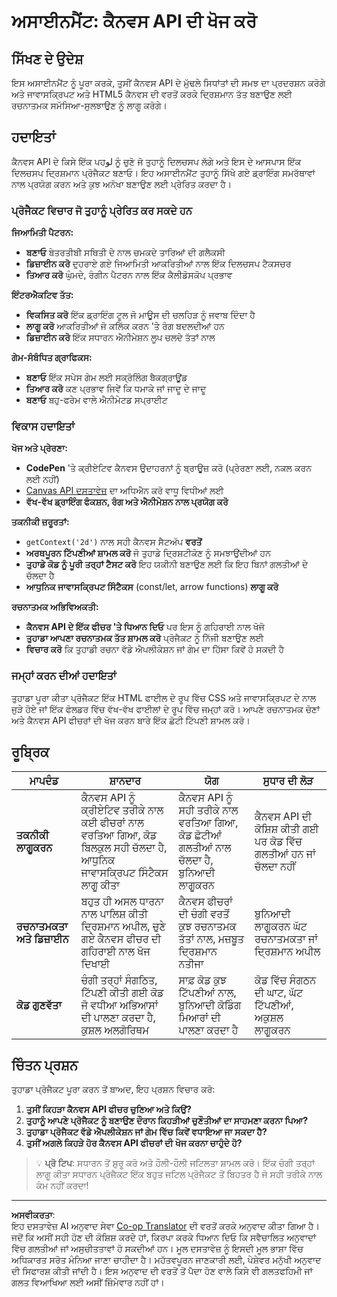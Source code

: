 <!--
CO_OP_TRANSLATOR_METADATA:
{
  "original_hash": "87cd43afe5b69dbbffb5c4b209ea6791",
  "translation_date": "2025-10-22T18:08:00+00:00",
  "source_file": "6-space-game/2-drawing-to-canvas/assignment.md",
  "language_code": "pa"
}
-->
# ਅਸਾਈਨਮੈਂਟ: ਕੈਨਵਸ API ਦੀ ਖੋਜ ਕਰੋ

## ਸਿੱਖਣ ਦੇ ਉਦੇਸ਼

ਇਸ ਅਸਾਈਨਮੈਂਟ ਨੂੰ ਪੂਰਾ ਕਰਕੇ, ਤੁਸੀਂ ਕੈਨਵਸ API ਦੇ ਮੁੱਢਲੇ ਸਿਧਾਂਤਾਂ ਦੀ ਸਮਝ ਦਾ ਪ੍ਰਦਰਸ਼ਨ ਕਰੋਗੇ ਅਤੇ ਜਾਵਾਸਕ੍ਰਿਪਟ ਅਤੇ HTML5 ਕੈਨਵਸ ਦੀ ਵਰਤੋਂ ਕਰਕੇ ਦ੍ਰਿਸ਼ਮਾਨ ਤੱਤ ਬਣਾਉਣ ਲਈ ਰਚਨਾਤਮਕ ਸਮੱਸਿਆ-ਸੁਲਝਾਉਣ ਨੂੰ ਲਾਗੂ ਕਰੋਗੇ।

## ਹਦਾਇਤਾਂ

ਕੈਨਵਸ API ਦੇ ਕਿਸੇ ਇੱਕ ਪਹلو ਨੂੰ ਚੁਣੋ ਜੋ ਤੁਹਾਨੂੰ ਦਿਲਚਸਪ ਲੱਗੇ ਅਤੇ ਇਸ ਦੇ ਆਸਪਾਸ ਇੱਕ ਦਿਲਚਸਪ ਦ੍ਰਿਸ਼ਮਾਨ ਪ੍ਰੋਜੈਕਟ ਬਣਾਓ। ਇਹ ਅਸਾਈਨਮੈਂਟ ਤੁਹਾਨੂੰ ਸਿੱਖੇ ਗਏ ਡ੍ਰਾਇੰਗ ਸਮਰੱਥਾਵਾਂ ਨਾਲ ਪ੍ਰਯੋਗ ਕਰਨ ਅਤੇ ਕੁਝ ਅਨੋਖਾ ਬਣਾਉਣ ਲਈ ਪ੍ਰੇਰਿਤ ਕਰਦਾ ਹੈ।

### ਪ੍ਰੋਜੈਕਟ ਵਿਚਾਰ ਜੋ ਤੁਹਾਨੂੰ ਪ੍ਰੇਰਿਤ ਕਰ ਸਕਦੇ ਹਨ

**ਜਿਆਮਿਤੀ ਪੈਟਰਨ:**
- **ਬਣਾਓ** ਬੇਤਰਤੀਬੀ ਸਥਿਤੀ ਦੇ ਨਾਲ ਚਮਕਦੇ ਤਾਰਿਆਂ ਦੀ ਗਲੈਕਸੀ
- **ਡਿਜ਼ਾਈਨ ਕਰੋ** ਦੁਹਰਾਏ ਗਏ ਜਿਆਮਿਤੀ ਆਕਰਿਤੀਆਂ ਨਾਲ ਇੱਕ ਦਿਲਚਸਪ ਟੈਕਸਚਰ
- **ਤਿਆਰ ਕਰੋ** ਘੁੰਮਦੇ, ਰੰਗੀਨ ਪੈਟਰਨ ਨਾਲ ਇੱਕ ਕੈਲੀਡੋਸਕੋਪ ਪ੍ਰਭਾਵ

**ਇੰਟਰਐਕਟਿਵ ਤੱਤ:**
- **ਵਿਕਸਿਤ ਕਰੋ** ਇੱਕ ਡ੍ਰਾਇੰਗ ਟੂਲ ਜੋ ਮਾਊਸ ਦੀ ਚਲਹਿੜ ਨੂੰ ਜਵਾਬ ਦਿੰਦਾ ਹੈ
- **ਲਾਗੂ ਕਰੋ** ਆਕਰਿਤੀਆਂ ਜੋ ਕਲਿੱਕ ਕਰਨ 'ਤੇ ਰੰਗ ਬਦਲਦੀਆਂ ਹਨ
- **ਡਿਜ਼ਾਈਨ ਕਰੋ** ਇੱਕ ਸਧਾਰਨ ਐਨੀਮੇਸ਼ਨ ਲੂਪ ਚਲਦੇ ਤੱਤਾਂ ਨਾਲ

**ਗੇਮ-ਸੰਬੰਧਿਤ ਗ੍ਰਾਫਿਕਸ:**
- **ਬਣਾਓ** ਇੱਕ ਸਪੇਸ ਗੇਮ ਲਈ ਸਕ੍ਰੋਲਿੰਗ ਬੈਕਗ੍ਰਾਊਂਡ
- **ਤਿਆਰ ਕਰੋ** ਕਣ ਪ੍ਰਭਾਵ ਜਿਵੇਂ ਕਿ ਧਮਾਕੇ ਜਾਂ ਜਾਦੂ ਦੇ ਜਾਦੂ
- **ਬਣਾਓ** ਬਹੁ-ਫਰੇਮ ਵਾਲੇ ਐਨੀਮੇਟਡ ਸਪ੍ਰਾਈਟ

### ਵਿਕਾਸ ਹਦਾਇਤਾਂ

**ਖੋਜ ਅਤੇ ਪ੍ਰੇਰਣਾ:**
- **CodePen** 'ਤੇ ਕ੍ਰੀਏਟਿਵ ਕੈਨਵਸ ਉਦਾਹਰਨਾਂ ਨੂੰ ਬ੍ਰਾਊਜ਼ ਕਰੋ (ਪ੍ਰੇਰਣਾ ਲਈ, ਨਕਲ ਕਰਨ ਲਈ ਨਹੀਂ)
- [Canvas API ਦਸਤਾਵੇਜ਼](https://developer.mozilla.org/docs/Web/API/Canvas_API) ਦਾ ਅਧਿਐਨ ਕਰੋ ਵਾਧੂ ਵਿਧੀਆਂ ਲਈ
- **ਵੱਖ-ਵੱਖ ਡ੍ਰਾਇੰਗ ਫੰਕਸ਼ਨ, ਰੰਗ ਅਤੇ ਐਨੀਮੇਸ਼ਨ ਨਾਲ ਪ੍ਰਯੋਗ ਕਰੋ**

**ਤਕਨੀਕੀ ਜ਼ਰੂਰਤਾਂ:**
- `getContext('2d')` ਨਾਲ ਸਹੀ ਕੈਨਵਸ ਸੈਟਅੱਪ **ਵਰਤੋਂ**
- **ਅਰਥਪੂਰਨ ਟਿੱਪਣੀਆਂ ਸ਼ਾਮਲ ਕਰੋ** ਜੋ ਤੁਹਾਡੇ ਦ੍ਰਿਸ਼ਟੀਕੋਣ ਨੂੰ ਸਮਝਾਉਂਦੀਆਂ ਹਨ
- **ਤੁਹਾਡੇ ਕੋਡ ਨੂੰ ਪੂਰੀ ਤਰ੍ਹਾਂ ਟੈਸਟ ਕਰੋ** ਇਹ ਯਕੀਨੀ ਬਣਾਉਣ ਲਈ ਕਿ ਇਹ ਬਿਨਾਂ ਗਲਤੀਆਂ ਦੇ ਚੱਲਦਾ ਹੈ
- **ਆਧੁਨਿਕ ਜਾਵਾਸਕ੍ਰਿਪਟ ਸਿੰਟੈਕਸ** (const/let, arrow functions) **ਲਾਗੂ ਕਰੋ**

**ਰਚਨਾਤਮਕ ਅਭਿਵਿਅਕਤੀ:**
- **ਕੈਨਵਸ API ਦੇ ਇੱਕ ਫੀਚਰ 'ਤੇ ਧਿਆਨ ਦਿਓ** ਪਰ ਇਸ ਨੂੰ ਗਹਿਰਾਈ ਨਾਲ ਖੋਜੋ
- **ਤੁਹਾਡਾ ਆਪਣਾ ਰਚਨਾਤਮਕ ਤੱਤ ਸ਼ਾਮਲ ਕਰੋ** ਪ੍ਰੋਜੈਕਟ ਨੂੰ ਨਿੱਜੀ ਬਣਾਉਣ ਲਈ
- **ਵਿਚਾਰ ਕਰੋ** ਕਿ ਤੁਹਾਡੀ ਰਚਨਾ ਵੱਡੇ ਐਪਲੀਕੇਸ਼ਨ ਜਾਂ ਗੇਮ ਦਾ ਹਿੱਸਾ ਕਿਵੇਂ ਹੋ ਸਕਦੀ ਹੈ

### ਜਮ੍ਹਾਂ ਕਰਨ ਦੀਆਂ ਹਦਾਇਤਾਂ

ਤੁਹਾਡਾ ਪੂਰਾ ਕੀਤਾ ਪ੍ਰੋਜੈਕਟ ਇੱਕ HTML ਫਾਈਲ ਦੇ ਰੂਪ ਵਿੱਚ CSS ਅਤੇ ਜਾਵਾਸਕ੍ਰਿਪਟ ਦੇ ਨਾਲ ਜੁੜੇ ਹੋਏ ਜਾਂ ਇੱਕ ਫੋਲਡਰ ਵਿੱਚ ਵੱਖ-ਵੱਖ ਫਾਈਲਾਂ ਦੇ ਰੂਪ ਵਿੱਚ ਜਮ੍ਹਾਂ ਕਰੋ। ਆਪਣੇ ਰਚਨਾਤਮਕ ਚੋਣਾਂ ਅਤੇ ਕੈਨਵਸ API ਫੀਚਰਾਂ ਦੀ ਖੋਜ ਕਰਨ ਬਾਰੇ ਇੱਕ ਛੋਟੀ ਟਿੱਪਣੀ ਸ਼ਾਮਲ ਕਰੋ।

## ਰੂਬ੍ਰਿਕ

| ਮਾਪਦੰਡ | ਸ਼ਾਨਦਾਰ | ਯੋਗ | ਸੁਧਾਰ ਦੀ ਲੋੜ |
|----------|-----------|----------|-------------------|
| **ਤਕਨੀਕੀ ਲਾਗੂਕਰਨ** | ਕੈਨਵਸ API ਨੂੰ ਕ੍ਰੀਏਟਿਵ ਤਰੀਕੇ ਨਾਲ ਕਈ ਫੀਚਰਾਂ ਨਾਲ ਵਰਤਿਆ ਗਿਆ, ਕੋਡ ਬਿਲਕੁਲ ਸਹੀ ਚੱਲਦਾ ਹੈ, ਆਧੁਨਿਕ ਜਾਵਾਸਕ੍ਰਿਪਟ ਸਿੰਟੈਕਸ ਲਾਗੂ ਕੀਤਾ | ਕੈਨਵਸ API ਨੂੰ ਸਹੀ ਤਰੀਕੇ ਨਾਲ ਵਰਤਿਆ ਗਿਆ, ਕੋਡ ਛੋਟੀਆਂ ਗਲਤੀਆਂ ਨਾਲ ਚੱਲਦਾ ਹੈ, ਬੁਨਿਆਦੀ ਲਾਗੂਕਰਨ | ਕੈਨਵਸ API ਦੀ ਕੋਸ਼ਿਸ਼ ਕੀਤੀ ਗਈ ਪਰ ਕੋਡ ਵਿੱਚ ਗਲਤੀਆਂ ਹਨ ਜਾਂ ਚੱਲਦਾ ਨਹੀਂ |
| **ਰਚਨਾਤਮਕਤਾ ਅਤੇ ਡਿਜ਼ਾਈਨ** | ਬਹੁਤ ਹੀ ਅਸਲ ਧਾਰਨਾ ਨਾਲ ਪਾਲਿਸ਼ ਕੀਤੀ ਦ੍ਰਿਸ਼ਮਾਨ ਅਪੀਲ, ਚੁਣੇ ਗਏ ਕੈਨਵਸ ਫੀਚਰ ਦੀ ਗਹਿਰਾਈ ਨਾਲ ਖੋਜ ਦਿਖਾਈ | ਕੈਨਵਸ ਫੀਚਰਾਂ ਦੀ ਚੰਗੀ ਵਰਤੋਂ ਕੁਝ ਰਚਨਾਤਮਕ ਤੱਤਾਂ ਨਾਲ, ਮਜ਼ਬੂਤ ਦ੍ਰਿਸ਼ਮਾਨ ਨਤੀਜਾ | ਬੁਨਿਆਦੀ ਲਾਗੂਕਰਨ ਘੱਟ ਰਚਨਾਤਮਕਤਾ ਜਾਂ ਦ੍ਰਿਸ਼ਮਾਨ ਅਪੀਲ |
| **ਕੋਡ ਗੁਣਵੱਤਾ** | ਚੰਗੀ ਤਰ੍ਹਾਂ ਸੰਗਠਿਤ, ਟਿੱਪਣੀ ਕੀਤੀ ਗਈ ਕੋਡ ਜੋ ਵਧੀਆ ਅਭਿਆਸਾਂ ਦੀ ਪਾਲਣਾ ਕਰਦਾ ਹੈ, ਕੁਸ਼ਲ ਅਲਗੋਰਿਥਮ | ਸਾਫ਼ ਕੋਡ ਕੁਝ ਟਿੱਪਣੀਆਂ ਨਾਲ, ਬੁਨਿਆਦੀ ਕੋਡਿੰਗ ਮਿਆਰਾਂ ਦੀ ਪਾਲਣਾ ਕਰਦਾ ਹੈ | ਕੋਡ ਵਿੱਚ ਸੰਗਠਨ ਦੀ ਘਾਟ, ਘੱਟ ਟਿੱਪਣੀਆਂ, ਅਕੁਸ਼ਲ ਲਾਗੂਕਰਨ |

## ਚਿੰਤਨ ਪ੍ਰਸ਼ਨ

ਤੁਹਾਡਾ ਪ੍ਰੋਜੈਕਟ ਪੂਰਾ ਕਰਨ ਤੋਂ ਬਾਅਦ, ਇਹ ਪ੍ਰਸ਼ਨ ਵਿਚਾਰ ਕਰੋ:

1. **ਤੁਸੀਂ ਕਿਹੜਾ ਕੈਨਵਸ API ਫੀਚਰ ਚੁਣਿਆ ਅਤੇ ਕਿਉਂ?**
2. **ਤੁਹਾਨੂੰ ਆਪਣੇ ਪ੍ਰੋਜੈਕਟ ਨੂੰ ਬਣਾਉਣ ਦੌਰਾਨ ਕਿਹੜੀਆਂ ਚੁਣੌਤੀਆਂ ਦਾ ਸਾਹਮਣਾ ਕਰਨਾ ਪਿਆ?**
3. **ਤੁਹਾਡਾ ਪ੍ਰੋਜੈਕਟ ਵੱਡੇ ਐਪਲੀਕੇਸ਼ਨ ਜਾਂ ਗੇਮ ਵਿੱਚ ਕਿਵੇਂ ਵਧਾਇਆ ਜਾ ਸਕਦਾ ਹੈ?**
4. **ਤੁਸੀਂ ਅਗਲੇ ਕਿਹੜੇ ਹੋਰ ਕੈਨਵਸ API ਫੀਚਰਾਂ ਦੀ ਖੋਜ ਕਰਨਾ ਚਾਹੁੰਦੇ ਹੋ?**

> 💡 **ਪ੍ਰੋ ਟਿਪ**: ਸਧਾਰਨ ਤੋਂ ਸ਼ੁਰੂ ਕਰੋ ਅਤੇ ਹੌਲੀ-ਹੌਲੀ ਜਟਿਲਤਾ ਸ਼ਾਮਲ ਕਰੋ। ਇੱਕ ਚੰਗੀ ਤਰ੍ਹਾਂ ਲਾਗੂ ਕੀਤਾ ਸਧਾਰਨ ਪ੍ਰੋਜੈਕਟ ਇੱਕ ਬਹੁਤ ਜਟਿਲ ਪ੍ਰੋਜੈਕਟ ਤੋਂ ਬਿਹਤਰ ਹੈ ਜੋ ਸਹੀ ਤਰੀਕੇ ਨਾਲ ਕੰਮ ਨਹੀਂ ਕਰਦਾ!

---

**ਅਸਵੀਕਰਤਾ**:  
ਇਹ ਦਸਤਾਵੇਜ਼ AI ਅਨੁਵਾਦ ਸੇਵਾ [Co-op Translator](https://github.com/Azure/co-op-translator) ਦੀ ਵਰਤੋਂ ਕਰਕੇ ਅਨੁਵਾਦ ਕੀਤਾ ਗਿਆ ਹੈ। ਜਦੋਂ ਕਿ ਅਸੀਂ ਸਹੀ ਹੋਣ ਦੀ ਕੋਸ਼ਿਸ਼ ਕਰਦੇ ਹਾਂ, ਕਿਰਪਾ ਕਰਕੇ ਧਿਆਨ ਦਿਓ ਕਿ ਸਵੈਚਾਲਿਤ ਅਨੁਵਾਦਾਂ ਵਿੱਚ ਗਲਤੀਆਂ ਜਾਂ ਅਸੁਚੀਤਤਾਵਾਂ ਹੋ ਸਕਦੀਆਂ ਹਨ। ਮੂਲ ਦਸਤਾਵੇਜ਼ ਨੂੰ ਇਸਦੀ ਮੂਲ ਭਾਸ਼ਾ ਵਿੱਚ ਅਧਿਕਾਰਤ ਸਰੋਤ ਮੰਨਿਆ ਜਾਣਾ ਚਾਹੀਦਾ ਹੈ। ਮਹੱਤਵਪੂਰਨ ਜਾਣਕਾਰੀ ਲਈ, ਪੇਸ਼ੇਵਰ ਮਨੁੱਖੀ ਅਨੁਵਾਦ ਦੀ ਸਿਫਾਰਸ਼ ਕੀਤੀ ਜਾਂਦੀ ਹੈ। ਇਸ ਅਨੁਵਾਦ ਦੀ ਵਰਤੋਂ ਤੋਂ ਪੈਦਾ ਹੋਣ ਵਾਲੇ ਕਿਸੇ ਵੀ ਗਲਤਫਹਿਮੀ ਜਾਂ ਗਲਤ ਵਿਆਖਿਆ ਲਈ ਅਸੀਂ ਜ਼ਿੰਮੇਵਾਰ ਨਹੀਂ ਹਾਂ।